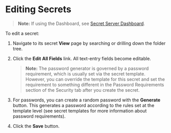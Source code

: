 [title]: # (Editing Secrets)
[tags]: # (Secret)
[priority]: # (30)

# Editing Secrets

> **Note:** If using the Dashboard, see [Secret Server Dashboard](../../../application-administration/application-dashboard/index.md).

To edit a secret:

1. Navigate to its secret **View** page by searching or drilling down the folder tree.

1. Click the **Edit** **All Fields** link. All text-entry fields become editable.

   > **Note:** The password generator is governed by a password requirement, which is usually set via the secret template. However, you can override the template for this secret and set the requirement to something different in the Password Requirements section of the Security tab after you create the secret.

1. For passwords, you can create a random password with the **Generate** button. This generates a password according to the rules set at the template level (see secret templates for more information about password requirements).

1. Click the **Save** button.
